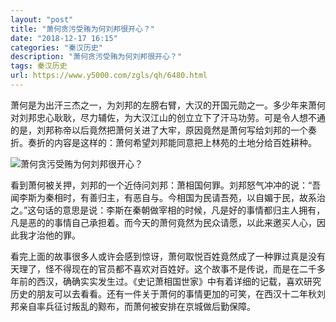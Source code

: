 ```yaml
---
layout: "post"
title: "萧何贪污受贿为何刘邦很开心？"
date: "2018-12-17 16:15"
categories: "秦汉历史"
description: "萧何贪污受贿为何刘邦很开心？"
tags: 秦汉历史
url: https://www.y5000.com/zgls/qh/6480.html
---
```






萧何是为出汗三杰之一，为刘邦的左膀右臂，大汉的开国元勋之一。多少年来萧何对刘邦忠心耿耿，尽力辅佐，为大汉江山的创立立下了汗马功劳。可是令人想不通的是，刘邦称帝以后竟然把萧何关进了大牢，原因竟然是萧何写给刘邦的一个奏折。奏折的内容是这样的：萧何希望刘邦能同意把上林苑的土地分给百姓耕种。

![萧何贪污受贿为何刘邦很开心？](/uploads/allimg/161205/6-161205140131I9.JPG)

看到萧何被关押，刘邦的一个近侍问刘邦：萧相国何罪。刘邦怒气冲冲的说：“吾闻李斯为秦相时，有善归主，有恶自与。今相国为民请吾苑，以自媚于民，故系治之。”这句话的意思是说：李斯在秦朝做宰相的时候，凡是好的事情都归主人拥有，凡是恶的的事情自己承担着。而今天的萧何竟然为民众请愿，以此来邀买人心，因此我才治他的罪。

看完上面的故事很多人或许会感到惊讶，萧何取悦百姓竟然成了一种罪过真是没有天理了，怪不得现在的官员都不喜欢对百姓好。这个故事不是传说，而是在二千多年前的西汉，确确实实发生过。《史记萧相国世家》中有着详细的记载，喜欢研究历史的朋友可以去看看。还有一件关于萧何的事情更加的可笑，在西汉十二年秋刘邦亲自率兵征讨叛乱的黥布，而萧何被安排在京城做后勤保障。

